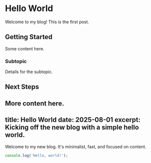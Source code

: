 # Hello World

Welcome to my blog! This is the first post.

## Getting Started

Some content here.

### Subtopic

Details for the subtopic.

## Next Steps

More content here.
---
title: Hello World
date: 2025-08-01
excerpt: Kicking off the new blog with a simple hello world.
---

Welcome to my new blog. It's minimalist, fast, and focused on content.

```js
console.log('Hello, world!');
```
